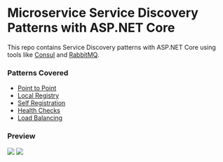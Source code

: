 # Microservice Service Discovery Patterns with ASP.NET Core

This repo contains Service Discovery patterns with ASP.NET Core using tools like [Consul](https://www.consul.io) and [RabbitMQ](http://www.rabbitmq.com/).

### Patterns Covered
- [Point to Point](ServiceDiscovery/PointToPoint)
- [Local Registry](ServiceDiscovery/LocalRegistry)
- [Self Registration](ServiceDiscovery/SelfRegistration)
- [Health Checks](ServiceDiscovery/HealthChecks)
- [Load Balancing](ServiceDiscovery/LoadBalancing)

### Preview
![](https://github.com/songlin81/MSA/tree/main/ServiceDiscovery/Tool/consul.png)
![](https://github.com/songlin81/MSA/tree/main/ServiceDiscovery/Tool/console.png)

